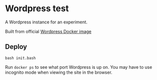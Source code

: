 # Wordpress test

A Wordpress instance for an experiment.

Built from official [Wordpress Docker image](https://hub.docker.com/_/wordpress)

## Deploy

`bash init.bash`

Run `docker ps` to see what port Wordpress is up on.
You may have to use incognito mode when viewing the site in the browser. 

